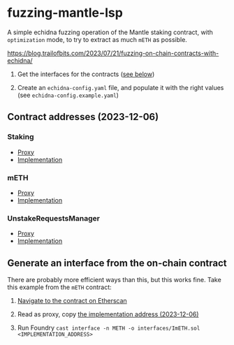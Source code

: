 # fuzzing-mantle-lsp

A simple echidna fuzzing operation of the Mantle staking contract, with `optimization` mode, to try to extract as much `mETH` as possible.

https://blog.trailofbits.com/2023/07/21/fuzzing-on-chain-contracts-with-echidna/

1. Get the interfaces for the contracts ([see below](#generate-an-interface-from-the-on-chain-contract))

2. Create an `echidna-config.yaml` file, and populate it with the right values (see `echidna-config.example.yaml`)

## Contract addresses (2023-12-06)

### Staking

- [Proxy](https://etherscan.io/address/0xe3cBd06D7dadB3F4e6557bAb7EdD924CD1489E8f)
- [Implementation](https://etherscan.io/address/0xdecacc56fc347274d3df2b709602632845611d39)

### mETH

- [Proxy](https://etherscan.io/address/0xd5F7838F5C461fefF7FE49ea5ebaF7728bB0ADfa)
- [Implementation](https://etherscan.io/address/0xc9173bf8bd5c1b071b5cae4122202a347b7eefab)

### UnstakeRequestsManager

- [Proxy](https://etherscan.io/address/0x38fDF7b489316e03eD8754ad339cb5c4483FDcf9)
- [Implementation](https://etherscan.io/address/0x5a7b3cde8ac8d780af4797bf1517464ac54ca033)

## Generate an interface from the on-chain contract

There are probably more efficient ways than this, but this works fine. Take this example from the `mETH` contract:

1. [Navigate to the contract on Etherscan](https://etherscan.io/address/0xd5F7838F5C461fefF7FE49ea5ebaF7728bB0ADfa#code)

2. Read as proxy, copy [the implementation address (2023-12-06)](https://etherscan.io/address/0xc9173bf8bd5c1b071b5cae4122202a347b7eefab#code)

3. Run Foundry `cast interface -n METH -o interfaces/ImETH.sol <IMPLEMENTATION_ADDRESS>`

